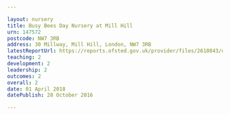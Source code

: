 ```yaml
---

layout: nursery
title: Busy Bees Day Nursery at Mill Hill
urn: 147572
postcode: NW7 3RB
address: 30 Millway, Mill Hill, London, NW7 3RB
latestReportUrl: https://reports.ofsted.gov.uk/provider/files/2610843/urn/147572.pdf
teaching: 2
development: 2
leadership: 2
outcomes: 2
overall: 2
date: 01 April 2018 
datePublish: 28 October 2016

---
```

